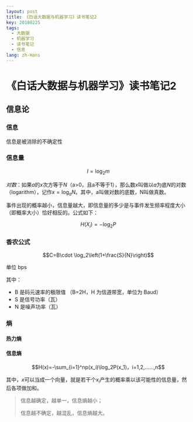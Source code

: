 ```yaml
---
layout: post
title: 《白话大数据与机器学习》读书笔记2
key: 20180225
tags:
  - 大数据
  - 机器学习
  - 读书笔记
  - 信息
lang: zh-Hans
---
```


# 《白话大数据与机器学习》读书笔记2

## 信息论

### 信息

信息是被消除的不确定性

### 信息量

$$I=\log_2m$$

*对数*：如果$a$的$x$次方等于$N$（a>0，且a不等于1），那么数$x$叫做以$a$为底$N$的对数（logarithm），记作$x=\log_aN$。其中，a叫做对数的底数，N叫做真数。

事件出现的概率越小，信息量越大，即信息量的多少是与事件发生频率程度大小（即概率大小）恰好相反的。公式如下：

$$H(X_i)=-\log_2P$$

### 香农公式

$$C=B\cdot \log_2\left(1+\frac{S}{N}\right)$$

单位 bps

其中：

* B 是码元速率的极限值 （B=2H，H 为信道带宽，单位为 Baud）
* S 是信号功率（瓦）
* N 是噪声功率（瓦）

### 熵

#### 热力熵

#### 信息熵

$$H(x)=-\sum_{i=1}^np(x_i)\log_2P(x_1)，i=1,2,……,n$$

其中，$x$可以当成一个向量，就是若干个$x_i$产生的概率乘以该可能性的信息量，然后各项做加和。


> 信息越确定，越单一，信息熵越小；
>
> 信息越不确定，越混乱，信息熵越大。 



